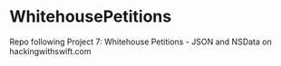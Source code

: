 # WhitehousePetitions
Repo following Project 7: Whitehouse Petitions - JSON and NSData on hackingwithswift.com

